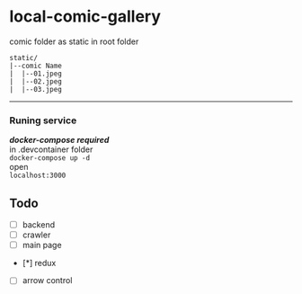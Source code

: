 # local-comic-gallery
comic folder as static in root folder
```
static/
|--comic Name
|  |--01.jpeg
|  |--02.jpeg
|  |--03.jpeg
```
---
### Runing service 
***docker-compose required*** \
in .devcontainer folder \
`docker-compose up -d` \
open \
`localhost:3000`

## Todo
- [ ] backend
- [ ] crawler
- [ ] main page
- [*] redux
- [ ] arrow control
